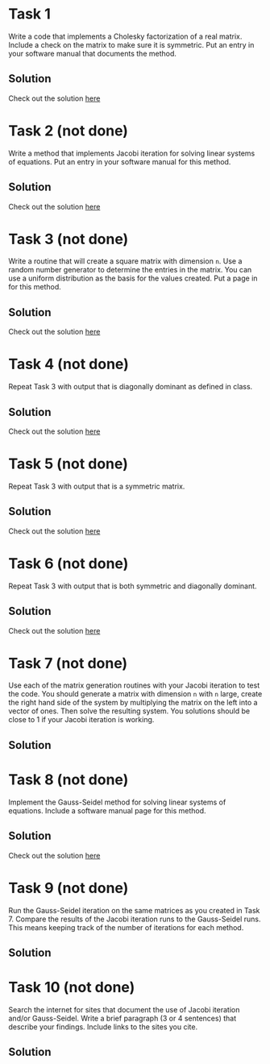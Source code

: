 # Task 1
Write a code that implements a Cholesky factorization of a real matrix. Include a check on the matrix to make sure it is symmetric. Put an entry in your software manual that documents the method.

## Solution
Check out the solution [here](https://github.com/jakeat555/math4610/blob/master/SoftwareManual/choleskyFactor.md)

# Task 2 (not done)
Write a method that implements Jacobi iteration for solving linear systems of equations. Put an entry in your software manual for this method.

## Solution
Check out the solution [here](https://github.com/jakeat555/math4610/blob/master/SoftwareManual/jacobiIter.md)

# Task 3 (not done)
Write a routine that will create a square matrix with dimension `n`. Use a random number generator to determine the entries in the matrix. You can use a uniform distribution as the basis for the values created. Put a page in for this method.

## Solution
Check out the solution [here](https://github.com/jakeat555/math4610/blob/master/SoftwareManual/generateSquare.md)

# Task 4 (not done)
Repeat Task 3 with output that is diagonally dominant as defined in class.

## Solution
Check out the solution [here](https://github.com/jakeat555/math4610/blob/master/SoftwareManual/generateDiagDom.md)

# Task 5 (not done)
Repeat Task 3 with output that is a symmetric matrix.

## Solution
Check out the solution [here](https://github.com/jakeat555/math4610/blob/master/SoftwareManual/generateSymmetric.md)

# Task 6 (not done)
Repeat Task 3 with output that is both symmetric and diagonally dominant.

## Solution
Check out the solution [here](https://github.com/jakeat555/math4610/blob/master/SoftwareManual/generateSymmetricDiagDom.md)

# Task 7 (not done)
Use each of the matrix generation routines with your Jacobi iteration to test the code. You should generate a matrix with dimension `n` with `n` large, create the right hand side of the system by multiplying the matrix on the left into a vector of ones. Then solve the resulting system. You solutions should be close to 1 if your Jacobi iteration is working.

## Solution

# Task 8 (not done)
Implement the Gauss-Seidel method for solving linear systems of equations. Include a software manual page for this method.

## Solution
Check out the solution [here](https://github.com/jakeat555/math4610/blob/master/SoftwareManual/gaussSeidel.md)

# Task 9 (not done)
Run the Gauss-Seidel iteration on the same matrices as you created in Task 7. Compare the results of the Jacobi iteration runs to the Gauss-Seidel runs. This means keeping track of the number of iterations for each method.

## Solution

# Task 10 (not done)
Search the internet for sites that document the use of Jacobi iteration and/or Gauss-Seidel. Write a brief paragraph (3 or 4 sentences) that describe your findings. Include links to the sites you cite.

## Solution
